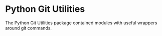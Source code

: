 # Python Git Utilities

The Python Git Utilities package contained modules with useful wrappers around
git commands.

